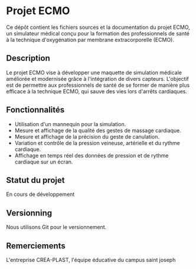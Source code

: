 # Projet ECMO

Ce dépôt contient les fichiers sources et la documentation du projet ECMO, un simulateur médical conçu pour la formation des professionnels de santé à la technique d'oxygénation par membrane extracorporelle (ECMO).

## Description

Le projet ECMO vise à développer une maquette de simulation médicale améliorée et modernisée grâce à l'intégration de divers capteurs. L'objectif est de permettre aux professionnels de santé de se former de manière plus efficace à la technique ECMO, qui sauve des vies lors d'arrêts cardiaques.

## Fonctionnalités

*   Utilisation d'un mannequin pour la simulation.
*   Mesure et affichage de la qualité des gestes de massage cardiaque.
*   Mesure et affichage de la précision du geste de canulation.
*   Variation et contrôle de la pression veineuse, artérielle et du rythme cardiaque.
*   Affichage en temps réel des données de pression et de rythme cardiaque sur un écran.

## Statut du projet

En cours de développement

## Versionning

Nous utilisons Git pour le versionnement.

## Remerciements

L'entreprise CREA-PLAST, l'équipe éducative du campus saint joseph
